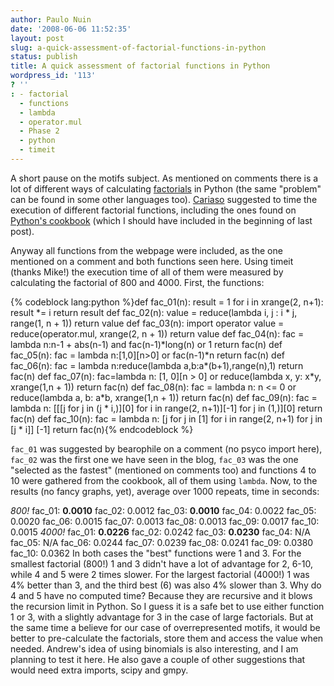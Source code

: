 ```yaml
---
author: Paulo Nuin
date: '2008-06-06 11:52:35'
layout: post
slug: a-quick-assessment-of-factorial-functions-in-python
status: publish
title: A quick assessment of factorial functions in Python
wordpress_id: '113'
? ''
: - factorial
  - functions
  - lambda
  - operator.mul
  - Phase 2
  - python
  - timeit
---
```


A short pause on the motifs subject. As mentioned on comments there is a
lot of different ways of calculating
[factorials](http://en.wikipedia.org/wiki/Factorial "Factorial") in
Python (the same "problem" can be found in some other languages too).
[Cariaso](http://python.genedrift.org/2008/06/04/obtaining-overrepresented-motifs-in-dna-sequences-part-10/#comment-14054)
suggested to time the execution of different factorial functions,
including the ones found on [Python's cookbook](http://aspn.activestate.com/ASPN/Cookbook/Python/Recipe/67668)
(which I should have included in the beginning of last post).

Anyway all
functions from the webpage were included, as the one mentioned on a
comment and both functions seen here. Using timeit (thanks Mike!) the
execution time of all of them were measured by calculating the factorial
of 800 and 4000. First, the functions: 


{% codeblock lang:python %}def fac_01(n): result = 1 for i in xrange(2, n+1): result \*= i return
result def fac_02(n): value = reduce(lambda i, j : i \* j, range(1, n +
1)) return value def fac_03(n): import operator value =
reduce(operator.mul, xrange(2, n + 1)) return value def fac_04(n): fac
= lambda n:n-1 + abs(n-1) and fac(n-1)\*long(n) or 1 return fac(n) def
fac_05(n): fac = lambda n:[1,0][n\>0] or fac(n-1)\*n return fac(n) def
fac_06(n): fac = lambda n:reduce(lambda a,b:a\*(b+1),range(n),1) return
fac(n) def fac_07(n): fac=lambda n: [1, 0][n \> 0] or reduce(lambda x,
y: x\*y, xrange(1,n + 1)) return fac(n) def fac_08(n): fac = lambda n:
n <= 0 or reduce(lambda a, b: a\*b, xrange(1,n + 1)) return fac(n) def
fac_09(n): fac = lambda n: [[[j for j in (j \* i,)][0] for i in
range(2, n+1)][-1] for j in (1,)][0] return fac(n) def fac_10(n): fac =
lambda n: [j for j in [1] for i in range(2, n+1) for j in [j \* i]] [-1]
return fac(n){% endcodeblock %} 

`fac_01` was suggested by bearophile on a comment (no psyco import here), 
`fac_02` was the first one we have seen
in the blog, `fac_03` was the one "selected as the fastest" (mentioned
on comments too) and functions 4 to 10 were gathered from the cookbook,
all of them using `lambda`. Now, to the results (no fancy graphs, yet),
average over 1000 repeats, time in seconds: 

*800!* fac_01: **0.0010**
fac_02: 0.0012 fac_03: **0.0010** fac_04: 0.0022 fac_05: 0.0020
fac_06: 0.0015 fac_07: 0.0013 fac_08: 0.0013 fac_09: 0.0017 fac_10:
0.0015 *4000!* fac_01: **0.0226** fac_02: 0.0242 fac_03: **0.0230**
fac_04: N/A fac_05: N/A fac_06: 0.0244 fac_07: 0.0239 fac_08:
0.0241 fac_09: 0.0380 fac_10: 0.0362 In both cases the "best"
functions were 1 and 3. For the smallest factorial (800!) 1 and 3 didn't
have a lot of advantage for 2, 6-10, while 4 and 5 were 2 times slower.
For the largest factorial (4000!) 1 was 4% better than 3, and the third
best (6) was also 4% slower than 3. Why do 4 and 5 have no computed
time? Because they are recursive and it blows the recursion limit in
Python. So I guess it is a safe bet to use either function 1 or 3, with
a slightly advantage for 3 in the case of large factorials. But at the
same time a believe for our case of overrepresented motifs, it would be
better to pre-calculate the factorials, store them and access the value
when needed. Andrew's idea of using binomials is also interesting, and I
am planning to test it here. He also gave a couple of other suggestions
that would need extra imports, scipy and gmpy.
